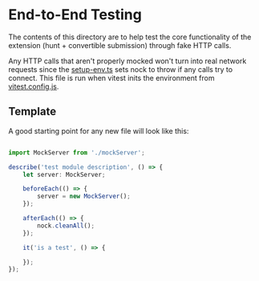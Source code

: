 # End-to-End Testing

The contents of this directory are to help test the core functionality of the extension (hunt + convertible submission) through fake HTTP calls.

Any HTTP calls that aren't properly mocked won't turn into real network requests since the [setup-env.ts](/tests/e2e/setup-env.ts) sets nock to throw if any calls try to connect. This file is run when vitest inits the environment from [vitest.config.js](/vitest.config.js).

## Template

A good starting point for any new file will look like this:

```typescript

import MockServer from './mockServer';

describe('test module description', () => {
    let server: MockServer;

    beforeEach(() => {
        server = new MockServer();
    });

    afterEach(() => {
        nock.cleanAll();
    });

    it('is a test', () => {

    });
});
```
